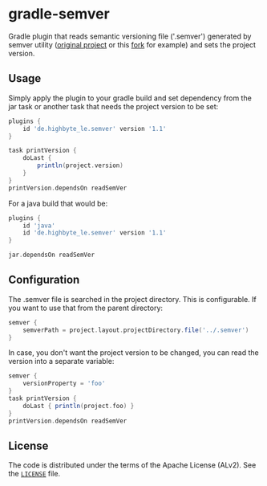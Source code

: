 # gradle-semver

Gradle plugin that reads semantic versioning file ('.semver') generated by semver utility 
([original project][1] or this [fork][2] for example)
and sets the project version.

## Usage

Simply apply the plugin to your gradle build and set dependency from the jar task 
or another task that needs the project version to be set:

```gradle
plugins {
    id 'de.highbyte_le.semver' version '1.1'
}

task printVersion {
    doLast {
        println(project.version)
    }
}
printVersion.dependsOn readSemVer

```

For a java build that would be:
```gradle
plugins {
    id 'java'
    id 'de.highbyte_le.semver' version '1.1'
}

jar.dependsOn readSemVer
```

## Configuration

The .semver file is searched in the project directory. This is configurable.
If you want to use that from the parent directory:
```gradle
semver {
    semverPath = project.layout.projectDirectory.file('../.semver')
}
```

In case, you don't want the project version to be changed, you can read the version into a separate
variable:
```gradle
semver {
    versionProperty = 'foo'
}
task printVersion {
    doLast { println(project.foo) }
}
printVersion.dependsOn readSemVer
``` 

## License

The code is distributed under the terms of the Apache License (ALv2). See the [`LICENSE`][3] file.

[1]: https://github.com/flazz/semver
[2]: https://github.com/haf/semver
[3]: https://github.com/pmairif/gradle-semver/blob/master/LICENSE
